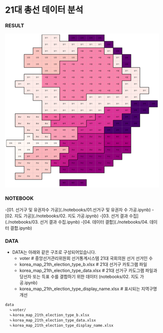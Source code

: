 # 21대 총선 데이터 분석

### RESULT

![RESULT](./result.png)

### NOTEBOOK

-[01. 선거구 및 유권자수 가공](./notebooks/01.선거구 및 유권자 수 가공.ipynb)
-[02. 지도 가공](./notebooks/02. 지도 가공.ipynb)
-[03. 선거 결과 수집](./notebooks/03. 선거 결과 수집.ipynb)
-[04. 데이터 결합](./notebooks/04. 데이터 결합.ipynb)


### DATA
- DATA는 아래와 같은 구조로 구성되어있습니다.
  - voter \# 중앙선거관리위원회 선거통계시스템 21대 국회의원 선거 선거인 수
  - korea_map_21th_election_type_b.xlsx \# 21대 선거구 카토그램 파일
  - korea_map_21th_election_type_data.xlsx \# 21대 선거구 카도그램 파일과 당선자 또는 득표 수를 결합하기 위한 데이터 (notebooks/02. 지도 가공.ipynb)
  - korea_map_21th_election_type_display_name.xlsx \# 표시되는 지역구명 개선

```bash
data 
  ㄴvoter/
  ㄴkorea_map_21th_election_type_b.xlsx
  ㄴkorea_map_21th_election_type_data.xlsx
  ㄴkorea_map_21th_election_type_display_name.xlsx
```

